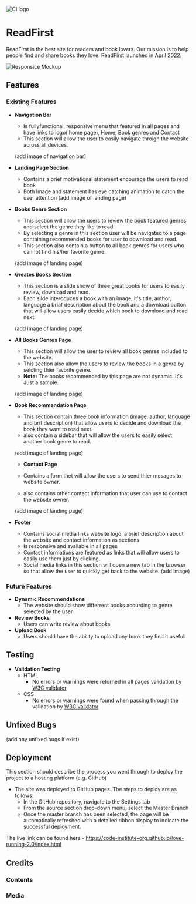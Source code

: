 ![CI logo](https://codeinstitute.s3.amazonaws.com/fullstack/ci_logo_small.png)

# ReadFirst

ReadFirst is the best site for readers and book lovers. Our mission is to help people find and share books they love. ReadFirst launched in April 2022.

![Responsice Mockup](https://github.com/lucyrush/readme-template/blob/master/media/love_running_mockup.png)

## Features 

### Existing Features

- __Navigation Bar__

    - Is fullyfunctional, responsive menu that featured in all pages and have links to logo( home page), Home, Book genres and Contact
    - This section will allow the user to easily navigate throigh the website across all devices.

    (add image of navigation bar)

- __Landing Page Section__

    - Contains a brief motivational statement encourage the users to read book
    - Both Image and statement has eye catching animation to catch the user attention
    (add image of landing page)

- __Books Genre Section__

    - This section will allow the users to review the book featured genres and select the genre they like to read.
    - By selecting a genre in this section user will be navigated to a page containing recommended books for user to download and read.
    - This section also contain a button to all book genres for users who cannot find his/her favorite genre.

    (add image of landing page)

- __Greates Books Section__

    - This section is a slide show of three great books for users to easily review, download and read.
    - Each slide interoduces a book with an image, it's title, author, language a briaf description about the book and a download button that will allow users easily decide which book to download and read next.

    (add image of landing page)

- __All Books Genres Page__

    - This section will allow the user to review all book genres included to the website.
    - This section also allow the users to review the books in a genre by selcting thier favorite genre.
    - **Note:** The books recommended by this page are not dynamic. It's Just a sample.

    (add image of landing page)

- __Book Recommendation Page__

    - This section contain three book information (image, author, language and brif description) that allow users to decide and download the book they want to read next.
    - also contain a sidebar that will allow the users to easily select another book genre to read.

    (add image of landing page)

    - __Contact Page__

    - Contains a form thet will allow the users to send thier mesages to website owner.
    - also contains other contact information that user can use to contact the website owner.

    (add image of landing page)

- __Footer__
    - Contains social media links website logo, a brief description about the website and contact information as sections
    - Is responsive and available in all pages
    - Contact informations are featured as links that will allow users to easily use them just by clicking.
    - Social media links in this section will open a new tab in the browser so that allow the user to quickly get back to the website.
    (add image)

### Future Features 
- __Dynamic Recommendations__
    - The website should show differrent books acourding to genre selected by the user
- __Review Books__
    - Users can write review about books
- __Upload Book__
    - Users should have the ability to upload any book they find it usefull

## Testing

- __Validation Tecting__
    - HTML
        - No errors or warnings were returned in all pages validation by  [W3C validator](https://validator.w3.org)
    - CSS
        - No errors or warnings were found when passing through the validation by [W3C validator](https://validator.w3.org/)
## Unfixed Bugs
(add any unfixed bugs if exist)

## Deployment
This section should describe the process you went through to deploy the project to a hosting platform (e.g. GitHub) 

- The site was deployed to GitHub pages. The steps to deploy are as follows: 
  - In the GitHub repository, navigate to the Settings tab 
  - From the source section drop-down menu, select the Master Branch
  - Once the master branch has been selected, the page will be automatically refreshed with a detailed ribbon display to indicate the successful deployment. 

The live link can be found here - https://code-institute-org.github.io/love-running-2.0/index.html 


## Credits
### Contents
### Media
###